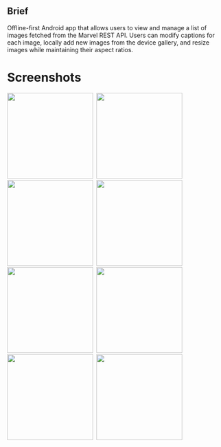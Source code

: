 
## Brief

Offline-first Android app that allows users to view and manage a list of images fetched from the Marvel REST API. Users can modify captions for each image, locally add new images from the device gallery, and resize images while maintaining their aspect ratios.

# Screenshots

<img src="https://github.com/AhmedTeleb96/Chefaa-Images-Task/assets/16516495/013a4749-975f-418c-b130-5eaef7c53411" width="200">&nbsp;
<img src="https://github.com/AhmedTeleb96/Chefaa-Images-Task/assets/16516495/1227a9f3-3b13-4458-89ad-70a7be54db1b" width="200">&nbsp;
<img src="https://github.com/AhmedTeleb96/Chefaa-Images-Task/assets/16516495/4d4ffc33-9647-4155-b90d-851fa6d81118" width="200">&nbsp;
<img src="https://github.com/AhmedTeleb96/Chefaa-Images-Task/assets/16516495/95da6a61-e403-42e5-ab80-78d306764e23" width="200">&nbsp;
<img src="https://github.com/AhmedTeleb96/Chefaa-Images-Task/assets/16516495/bd49c1ee-d37c-40e9-bed8-737425c4fce5" width="200">&nbsp;
<img src="https://github.com/AhmedTeleb96/Chefaa-Images-Task/assets/16516495/e0e88cdc-c38a-4691-9634-497c25839522" width="200">&nbsp;
<img src="https://github.com/AhmedTeleb96/Chefaa-Images-Task/assets/16516495/b7b39718-fedd-4d21-8dc6-dbb9b19aa781" width="200">&nbsp;
<img src="https://github.com/AhmedTeleb96/Chefaa-Images-Task/assets/16516495/be38b439-16c8-4613-a853-d91a8bc4ff89" width="200">&nbsp;
